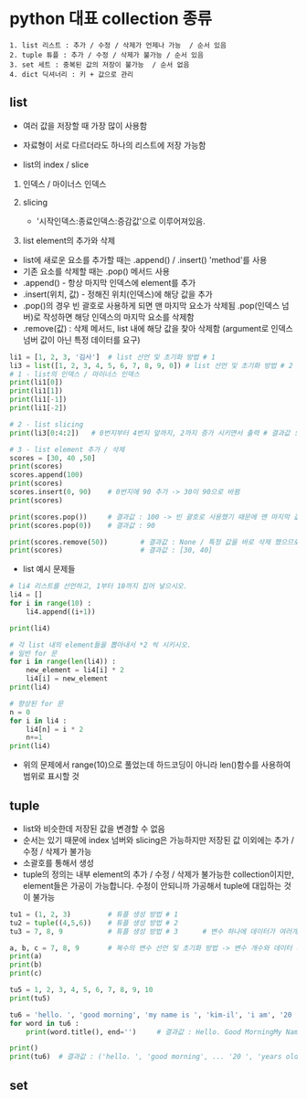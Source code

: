 # python 대표 collection 종류
    1. list 리스트 : 추가 / 수정 / 삭제가 언제나 가능  / 순서 있음
    2. tuple 튜플 : 추가 / 수정 / 삭제가 불가능 / 순서 있음
    3. set 세트 : 중복된 값의 저장이 불가능  / 순서 없음
    4. dict 딕셔너리 : 키 + 값으로 관리

## list 
- 여러 값을 저장할 때 가장 많이 사용함
- 자료형이 서로 다르더라도 하나의 리스트에 저장 가능함 

- list의 index / slice
1) 인덱스 / 마이너스 인덱스

2) slicing
   - '시작인덱스:종료인덱스:증감값'으로 이루어져있음.

3)  list element의 추가와 삭제
   - list에 새로운 요소를 추가할 때는  .append() / .insert() 'method'를 사용
   - 기존 요소를 삭제할 때는 .pop() 메서드 사용
   - .append() - 항상 마지막 인덱스에 element를 추가
   - .insert(위치, 값) - 정해진 위치(인덱스)에 해당 값을 추가
   - .pop()의 경우 빈 괄호로 사용하게 되면 맨 마지막 요소가 삭제됨
     .pop(인덱스 넘버)로 작성하면 해당 인덱스의 마지막 요소를 삭제함
   - .remove(값) : 삭제 메서드, list 내에 해당 값을 찾아 삭제함
     (argument로 인덱스 넘버 값이 아닌 특정 데이터를 요구)

```python
li1 = [1, 2, 3, '김사']  # list 선언 및 초기화 방법 # 1
li3 = list([1, 2, 3, 4, 5, 6, 7, 8, 9, 0]) # list 선언 및 초기화 방법 # 2 - 전체 자료형을 list로 고정
# 1 - list의 인덱스 / 마이너스 인덱스
print(li1[0])
print(li1[1])
print(li1[-1])
print(li1[-2])

# 2 - list slicing
print(li3[0:4:2])   # 0번지부터 4번지 앞까지, 2까지 증가 시키면서 출력 # 결과값 : [4, 6]

# 3 - list element 추가 / 삭제
scores = [30, 40 ,50]
print(scores)
scores.append(100)
print(scores)
scores.insert(0, 90)    # 0번지에 90 추가 -> 30이 90으로 바뀜
print(scores)

print(scores.pop())     # 결과값 : 100 -> 빈 괄호로 사용했기 때문에 맨 마지막 값이 삭제되며 출력됨
print(scores.pop(0))    # 결과값 : 90

print(scores.remove(50))        # 결과값 : None / 특정 값을 바로 삭제 했으므로 값이 없음
print(scores)                   # 결과값 : [30, 40]
```

- list 예시 문제들
```python
# li4 리스트를 선언하고, 1부터 10까지 집어 넣으시오.
li4 = []
for i in range(10) :
    li4.append((i+1))

print(li4)

# 각 list 내의 element들을 뽑아내서 *2 씩 시키시오.
# 일반 for 문
for i in range(len(li4)) :      
    new_element = li4[i] * 2
    li4[i] = new_element
print(li4)

# 향상된 for 문
n = 0
for i in li4 :
    li4[n] = i * 2
    n+=1
print(li4)
```
- 위의 문제에서 range(10)으로 풀었는데 하드코딩이 아니라 len()함수를 사용하여 범위로 표시할 것

## tuple
- list와 비슷한데 저장된 값을 변경할 수 없음
- 순서는 있기 때문에 index 넘버와 slicing은 가능하지만 저장된 값 이외에는 추가 / 수정 / 삭제가 불가능
- 소괄호를 통해서 생성
- tuple의 정의는 내부 element의 추가 / 수정 / 삭제가 불가능한 collection이지만, 
  element들은 가공이 가능합니다. 수정이 안되니까 가공해서 tuple에 대입하는 것이 불가능

```python
tu1 = (1, 2, 3)         # 튜플 생성 방법 # 1
tu2 = tuple((4,5,6))    # 튜플 생성 방법 # 2
tu3 = 7, 8, 9           # 튜플 생성 방법 # 3      # 변수 하나에 데이터가 여러개

a, b, c = 7, 8, 9       # 복수의 변수 선언 및 초기화 방법 -> 변수 개수와 데이터 개수가 같으면 가능
print(a)
print(b)
print(c)

tu5 = 1, 2, 3, 4, 5, 6, 7, 8, 9, 10
print(tu5)

tu6 = 'hello. ', 'good morning', 'my name is ', 'kim-il', 'i am', '20 ', 'years old.'
for word in tu6 :
    print(word.title(), end='')     # 결과값 : Hello. Good MorningMy Name Is Kim-IlI Am20 Years Old.

print()
print(tu6)  # 결과값 : ('hello. ', 'good morning', ... '20 ', 'years old.')
```

## set